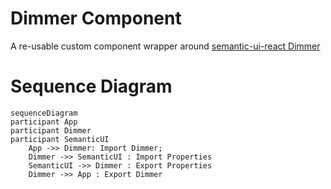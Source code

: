 # Dimmer Component

A re-usable custom component wrapper around [semantic-ui-react Dimmer](https://react.semantic-ui.com/modules/dimmer)

# Sequence Diagram

```mermaid
sequenceDiagram
participant App
participant Dimmer
participant SemanticUI
    App ->> Dimmer: Import Dimmer;
    Dimmer ->> SemanticUI : Import Properties
    SemanticUI ->> Dimmer : Export Properties
    Dimmer ->> App : Export Dimmer
```
